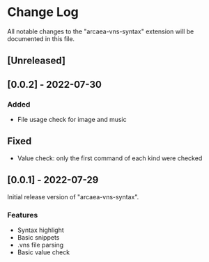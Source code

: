 # Change Log

All notable changes to the "arcaea-vns-syntax" extension will be documented in this file.

## [Unreleased]

## [0.0.2] - 2022-07-30

### Added

- File usage check for image and music

## Fixed

- Value check: only the first command of each kind were checked

## [0.0.1] - 2022-07-29

Initial release version of "arcaea-vns-syntax".

### Features

- Syntax highlight
- Basic snippets
- .vns file parsing
- Basic value check
